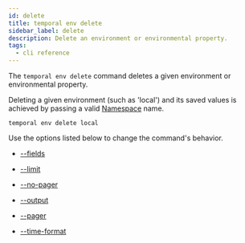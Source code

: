 ```yaml
---
id: delete
title: temporal env delete
sidebar_label: delete
description: Delete an environment or environmental property.
tags:
  - cli reference
---
```


The `temporal env delete` command deletes a given environment or environmental property.

Deleting a given environment (such as 'local') and its saved values is achieved by passing a valid [Namespace](/concepts/what-is-a-namespace) name.

`temporal env delete local`

Use the options listed below to change the command's behavior.

- [--fields](/cli/cmd-options/fields)

- [--limit](/cli/cmd-options/limit)

- [--no-pager](/cli/cmd-options/no-pager)

- [--output](/cli/cmd-options/output)

- [--pager](/cli/cmd-options/pager)

- [--time-format](/cli/cmd-options/time-format)
